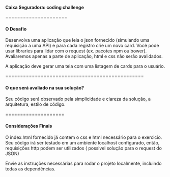 **Caixa Seguradora: coding challenge**

=====================
#### O Desafio

Desenvolva uma aplicação que leia o json fornecido (simulando uma requisição a uma API) e para cada registro crie um novo card. Você pode usar libraries para lidar com o request (ex. pacotes npm ou bower). Avaliaremos apenas a parte de aplicação, html e css não serão avalidados.

A aplicação deve gerar uma tela com uma listagem de cards para o usuário.


===============================================
#### O que será avaliado na sua solução?

Seu código será observado pela simplicidade e clareza da solução, a arquitetura, estilo de código.


====================
#### Considerações Finais

O index.html fornecido já contem o css e html necessário para o exercicio.
Seu código irá ser testado em um ambiente localhost configurado, então, requisições http podem ser 
utilizados ( possivel solução para o request do JSON)


Envie as instruções necessárias para rodar o projeto localmente, incluindo todas as dependências.
